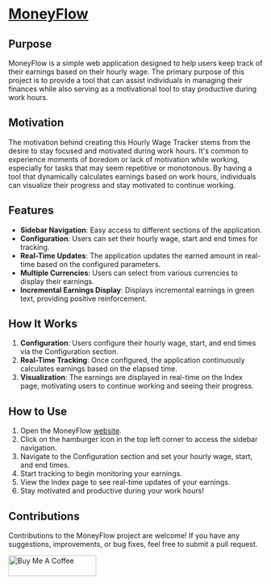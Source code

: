 # [MoneyFlow](https://kunaibox.github.io/MoneyFlow/)

## Purpose
MoneyFlow is a simple web application designed to help users keep track of their earnings based on their hourly wage. The primary purpose of this project is to provide a tool that can assist individuals in managing their finances while also serving as a motivational tool to stay productive during work hours.

## Motivation
The motivation behind creating this Hourly Wage Tracker stems from the desire to stay focused and motivated during work hours. It's common to experience moments of boredom or lack of motivation while working, especially for tasks that may seem repetitive or monotonous. By having a tool that dynamically calculates earnings based on work hours, individuals can visualize their progress and stay motivated to continue working.

## Features
- **Sidebar Navigation**: Easy access to different sections of the application.
- **Configuration**: Users can set their hourly wage, start and end times for tracking.
- **Real-Time Updates**: The application updates the earned amount in real-time based on the configured parameters.
- **Multiple Currencies**: Users can select from various currencies to display their earnings.
- **Incremental Earnings Display**: Displays incremental earnings in green text, providing positive reinforcement.

## How It Works
1. **Configuration**: Users configure their hourly wage, start, and end times via the Configuration section.
2. **Real-Time Tracking**: Once configured, the application continuously calculates earnings based on the elapsed time.
3. **Visualization**: The earnings are displayed in real-time on the Index page, motivating users to continue working and seeing their progress.

## How to Use
1. Open the MoneyFlow [website](https://kunaibox.github.io/MoneyFlow/).
2. Click on the hamburger icon in the top left corner to access the sidebar navigation.
3. Navigate to the Configuration section and set your hourly wage, start, and end times.
4. Start tracking to begin monitoring your earnings.
5. View the Index page to see real-time updates of your earnings.
6. Stay motivated and productive during your work hours!

## Contributions
Contributions to the MoneyFlow project are welcome! If you have any suggestions, improvements, or bug fixes, feel free to submit a pull request.

<a href="https://buymeacoffee.com/kunaibox" target="_blank"><img src="https://cdn.buymeacoffee.com/buttons/default-orange.png" alt="Buy Me A Coffee" height="41" width="174"></a>
